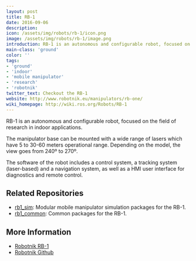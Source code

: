 ```yaml
---
layout: post
title: RB-1
date: 2016-09-06
description:
icon: /assets/img/robots/rb-1/icon.png
image: /assets/img/robots/rb-1/image.png
introduction: RB-1 is an autonomous and configurable robot, focused on the field of research in indoor applications.
main-class: 'ground'
color: ''
tags:
- 'ground'
- 'indoor'
- 'mobile manipulator'
- 'research'
- 'robotnik'
twitter_text: Checkout the RB-1
website: http://www.robotnik.eu/manipulators/rb-one/
wiki_homepage: http://wiki.ros.org/Robots/RB-1
---
```

RB-1 is an autonomous and configurable robot, focused on the field of research in indoor applications.

The manipulator base can be mounted with a wide range of lasers which have 5 to 30-60 meters operational range. Depending on the model, the view goes from 240º to 270º.

The software of the robot includes a control system, a tracking system (laser-based) and a navigation system, as well as a HMI user interface for diagnostics and remote control.

## Related Repositories

 * [rb1_sim](https://github.com/RobotnikAutomation/rb1_sim): Modular mobile manipulator simulation packages for the RB-1.
 * [rb1_common](https://github.com/RobotnikAutomation/rb1_common): Common packages for the RB-1.

## More Information

 * [Robotnik RB-1](http://www.robotnik.eu/manipulators/rb-one/)
 * [Robotnik Github](https://github.com/RobotnikAutomation)
